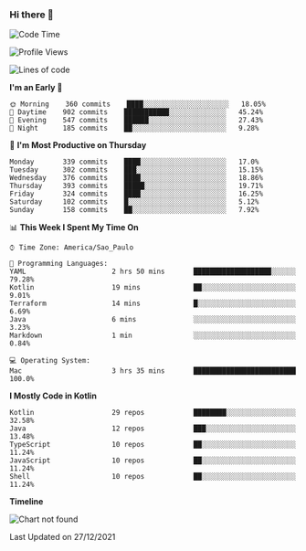 ### Hi there 👋

<!--
**fernandonogueira/fernandonogueira** is a ✨ _special_ ✨ repository because its `README.md` (this file) appears on your GitHub profile.

Here are some ideas to get you started:

- 🔭 I’m currently working on ...
- 🌱 I’m currently learning ...
- 👯 I’m looking to collaborate on ...
- 🤔 I’m looking for help with ...
- 💬 Ask me about ...
- 📫 How to reach me: ...
- 😄 Pronouns: ...
- ⚡ Fun fact: ...
-->

<!--START_SECTION:waka-->
![Code Time](http://img.shields.io/badge/Code%20Time-1%2C190%20hrs%2033%20mins-blue)

![Profile Views](http://img.shields.io/badge/Profile%20Views-0-blue)

![Lines of code](https://img.shields.io/badge/From%20Hello%20World%20I%27ve%20Written-329%20Thousand%20lines%20of%20code-blue)

**I'm an Early 🐤** 

```text
🌞 Morning    360 commits    ████░░░░░░░░░░░░░░░░░░░░░   18.05% 
🌆 Daytime    902 commits    ███████████░░░░░░░░░░░░░░   45.24% 
🌃 Evening    547 commits    ██████░░░░░░░░░░░░░░░░░░░   27.43% 
🌙 Night      185 commits    ██░░░░░░░░░░░░░░░░░░░░░░░   9.28%

```
📅 **I'm Most Productive on Thursday** 

```text
Monday       339 commits    ████░░░░░░░░░░░░░░░░░░░░░   17.0% 
Tuesday      302 commits    ███░░░░░░░░░░░░░░░░░░░░░░   15.15% 
Wednesday    376 commits    ████░░░░░░░░░░░░░░░░░░░░░   18.86% 
Thursday     393 commits    █████░░░░░░░░░░░░░░░░░░░░   19.71% 
Friday       324 commits    ████░░░░░░░░░░░░░░░░░░░░░   16.25% 
Saturday     102 commits    █░░░░░░░░░░░░░░░░░░░░░░░░   5.12% 
Sunday       158 commits    ██░░░░░░░░░░░░░░░░░░░░░░░   7.92%

```


📊 **This Week I Spent My Time On** 

```text
⌚︎ Time Zone: America/Sao_Paulo

💬 Programming Languages: 
YAML                     2 hrs 50 mins       ███████████████████░░░░░░   79.28% 
Kotlin                   19 mins             ██░░░░░░░░░░░░░░░░░░░░░░░   9.01% 
Terraform                14 mins             █░░░░░░░░░░░░░░░░░░░░░░░░   6.69% 
Java                     6 mins              ░░░░░░░░░░░░░░░░░░░░░░░░░   3.23% 
Markdown                 1 min               ░░░░░░░░░░░░░░░░░░░░░░░░░   0.84%

💻 Operating System: 
Mac                      3 hrs 35 mins       █████████████████████████   100.0%

```

**I Mostly Code in Kotlin** 

```text
Kotlin                   29 repos            ████████░░░░░░░░░░░░░░░░░   32.58% 
Java                     12 repos            ███░░░░░░░░░░░░░░░░░░░░░░   13.48% 
TypeScript               10 repos            ██░░░░░░░░░░░░░░░░░░░░░░░   11.24% 
JavaScript               10 repos            ██░░░░░░░░░░░░░░░░░░░░░░░   11.24% 
Shell                    10 repos            ██░░░░░░░░░░░░░░░░░░░░░░░   11.24%

```


**Timeline**

![Chart not found](https://raw.githubusercontent.com/fernandonogueira/fernandonogueira/master/charts/bar_graph.png) 


 Last Updated on 27/12/2021
<!--END_SECTION:waka-->
